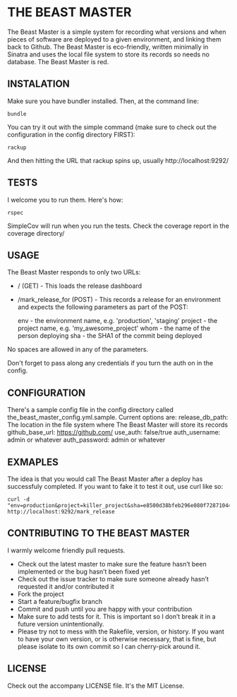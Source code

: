 # THE BEAST MASTER
The Beast Master is a simple system for recording what versions and when pieces of software are deployed to a given environment, and linking them back to Github. The Beast Master is eco-friendly, written minimally in Sinatra and uses the local file system to store its records so needs no database. The Beast Master is red. 

## INSTALATION
Make sure you have bundler installed. Then, at the command line:

    bundle 

You can try it out with the simple command (make sure to check out the configuration in the config directory FIRST):

    rackup

And then hitting the URL that rackup spins up, usually http://localhost:9292/

## TESTS
I welcome you to run them. Here's how:

    rspec

SimpleCov will run when you run the tests. Check the coverage report in the coverage directory/ 

## USAGE
The Beast Master responds to only two URLs:
* / (GET) - This loads the release dashboard
* /mark_release_for (POST) - This records a release for an environment and expects the following parameters as part of the POST:

    env      - the environment name, e.g. 'production', 'staging'
    project  - the project name, e.g. 'my_awesome_project'
    whom     - the name of the person deploying
    sha      - the SHA1 of the commit being deployed

No spaces are allowed in any of the parameters. 

Don't forget to pass along any credentials if you turn the auth on in the config. 

## CONFIGURATION
There's a sample config file in the config directory called the_beast_master_config.yml.sample. Current options are:
  release_db_path: The location in the file system where The Beast Master will store its records
  github_base_url: https://github.com/<you or your org>
  use_auth: false/true
  auth_username: admin or whatever
  auth_password: admin or whatever

## EXMAPLES
The idea is that you would call The Beast Master after a deploy has successfuly completed. If you want to fake it to test it out, use curl like so:

    curl -d "env=production&project=killer_project&sha=e8500d38bfeb296e080f728710445101cd54884f&whom=john" http://localhost:9292/mark_release

## CONTRIBUTING TO THE BEAST MASTER
I warmly welcome friendly pull requests.

* Check out the latest master to make sure the feature hasn’t been implemented or the bug hasn’t been fixed yet
* Check out the issue tracker to make sure someone already hasn’t requested it and/or contributed it
* Fork the project
* Start a feature/bugfix branch
* Commit and push until you are happy with your contribution
* Make sure to add tests for it. This is important so I don’t break it in a future version unintentionally.
* Please try not to mess with the Rakefile, version, or history. If you want to have your own version, or is otherwise necessary, that is fine, but please isolate to its own commit so I can cherry-pick around it.

## LICENSE
Check out the accompany LICENSE file. It's the MIT License. 
